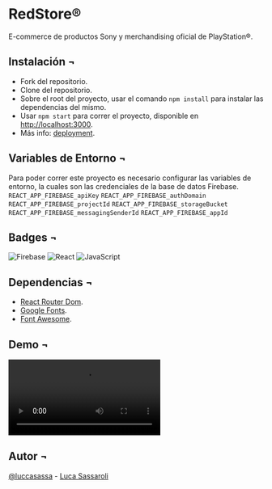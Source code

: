 # RedStore®

E-commerce de productos Sony y merchandising oficial de PlayStation®.

## Instalación ¬

- Fork del repositorio.
- Clone del repositorio.
- Sobre el root del proyecto, usar el comando `npm install` para instalar las dependencias del mismo.
- Usar `npm start` para correr el proyecto, disponible en [http://localhost:3000](http://localhost:3000).
- Más info: [deployment](https://facebook.github.io/create-react-app/docs/deployment).

## Variables de Entorno ¬

Para poder correr este proyecto es necesario configurar las variables de entorno, la cuales son las credenciales de la base de datos Firebase.
`REACT_APP_FIREBASE_apiKey`
`REACT_APP_FIREBASE_authDomain`
`REACT_APP_FIREBASE_projectId`
`REACT_APP_FIREBASE_storageBucket`
`REACT_APP_FIREBASE_messagingSenderId`
`REACT_APP_FIREBASE_appId`

## Badges ¬

![Firebase](https://img.shields.io/badge/Firebase-039BE5?style=for-the-badge&logo=Firebase&logoColor=white)
![React](https://img.shields.io/badge/react-%2320232a.svg?style=for-the-badge&logo=react&logoColor=%2361DAFB)
![JavaScript](https://img.shields.io/badge/javascript-%23323330.svg?style=for-the-badge&logo=javascript&logoColor=%23F7DF1E)

## Dependencias ¬

- [React Router Dom](https://v5.reactrouter.com/web/guides/quick-start).
- [Google Fonts](https://fonts.google.com/).
- [Font Awesome](https://fontawesome.com/).

## Demo ¬

![Alt Text](./public/vid/demo.mp4)

## Autor ¬

[@luccasassa](https://github.com/luccasassa/) - [Luca Sassaroli](https://www.linkedin.com/in/luca-sassaroli-2772531a2/)